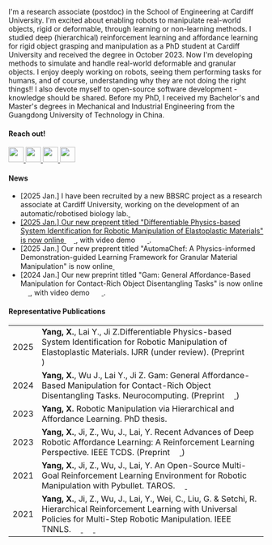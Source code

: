 I'm a research associate (postdoc) in the School of Engineering at Cardiff University.
I'm excited about enabling robots to manipulate real-world objects, rigid or deformable, through learning or non-learning methods.
I studied deep (hierarchical) reinforcement learning and affordance learning for rigid object grasping and manipulation as a PhD student at Cardiff University and received the degree in October 2023.
Now I'm developing methods to simulate and handle real-world deformable and granular objects.
I enjoy deeply working on robots, seeing them performing tasks for humans, and of course, understanding why they are not doing the right things!!
I also devote myself to open-source software development - knowledge should be shared.
Before my PhD, I received my Bachelor's and Master's degrees in Mechanical and Industrial Engineering from the Guangdong University of Technology in China.

#### Reach out!

<a href="mailto:YangX66@cardiff.ac.uk">
   <img src="https://techcommunity.microsoft.com/t5/image/serverpage/image-id/172206i70472167E79B9D0F/image-size/large?v=v2&px=999" width="30" height="30">
</a>
<a href="https://scholar.google.com/citations?user=pJoieqMAAAAJ">
   <img src="https://upload.wikimedia.org/wikipedia/commons/thumb/c/c7/Google_Scholar_logo.svg/2048px-Google_Scholar_logo.svg.png" width="30" height="30">
</a>
<a href="https://www.zhihu.com/people/xiao-yang-69-78-27/">
   <img src="https://picx.zhimg.com/v2-4cd83ae3d6ca76dabecf001244a62310.jpg?source=57bbeac9" width="30" height="30">
</a>
<a href="https://www.linkedin.com/in/xintong-yang-016a9a250/">
   <img src="https://www.edigitalagency.com.au/wp-content/uploads/Linkedin-logo-icon-png.png" width="30" height="30">
</a>

#### News
- [2025 Jan.] I have been recruited by a new BBSRC project as a research associate at Cardiff University, working on the development of an automatic/robotised biology lab.<a href="https://gtr.ukri.org/projects?ref=BB%2FY008537%2F1">
             <img src="https://gtr.ukri.org/resources/img/ukrilogo.png?" width="15" height="15">
- [2025 Jan.] Our new preprent titled "Differentiable Physics-based System Identification for Robotic Manipulation of Elastoplastic Materials" is now online<a href="https://arxiv.org/abs/2411.00554">
             <img src="https://upload.wikimedia.org/wikipedia/commons/thumb/6/6c/PDF_icon.svg/1200px-PDF_icon.svg.png" width="15" height="15">
             </a>, with video demo <a href="https://www.youtube.com/watch?v=2-9JWRsQhTU">
             <img src="https://upload.wikimedia.org/wikipedia/commons/thumb/0/09/YouTube_full-color_icon_%282017%29.svg/2560px-YouTube_full-color_icon_%282017%29.svg.png" width="20" height="15">
             </a>.
- [2025 Jan.] Our new preprent titled "AutomaChef: A Physics-informed Demonstration-guided Learning Framework for Granular Material Manipulation" is now online<a href="https://arxiv.org/abs/2406.09178">
             <img src="https://upload.wikimedia.org/wikipedia/commons/thumb/6/6c/PDF_icon.svg/1200px-PDF_icon.svg.png" width="15" height="15">
             </a>
- [2024 Jan.] Our new preprint titled "Gam: General Affordance-Based Manipulation for Contact-Rich Object Disentangling Tasks" is now online<a href="https://papers.ssrn.com/sol3/papers.cfm?abstract_id=4606046">
             <img src="https://upload.wikimedia.org/wikipedia/commons/thumb/6/6c/PDF_icon.svg/1200px-PDF_icon.svg.png" width="15" height="15">
             </a>, with video demo <a href="https://www.youtube.com/watch?v=Rao_Ctfh9BI">
             <img src="https://upload.wikimedia.org/wikipedia/commons/thumb/0/09/YouTube_full-color_icon_%282017%29.svg/2560px-YouTube_full-color_icon_%282017%29.svg.png" width="20" height="15">
             </a>.

#### Representative Publications
<table>
  <tbody>
   <tr>
      <td>2025</td>
      <td><b>Yang, X.</b>, Lai Y., Ji Z.Differentiable Physics-based System Identification for Robotic Manipulation of Elastoplastic Materials. IJRR (under review).
          (Preprint <a href="https://arxiv.org/abs/2411.00554">
             <img src="https://upload.wikimedia.org/wikipedia/commons/thumb/6/6c/PDF_icon.svg/1200px-PDF_icon.svg.png" width="15" height="15">
             </a>) <a href="https://www.youtube.com/watch?v=2-9JWRsQhTU">
             <img src="https://upload.wikimedia.org/wikipedia/commons/thumb/0/09/YouTube_full-color_icon_%282017%29.svg/2560px-YouTube_full-color_icon_%282017%29.svg.png" width="20" height="15">
             </a></td>

   </tr>
   <tr>
      <td>2024</td>
      <td><b>Yang, X.</b>, Wu J., Lai Y., Ji Z. Gam: General Affordance-Based Manipulation for Contact-Rich Object Disentangling Tasks. Neurocomputing.
          (Preprint <a href="https://papers.ssrn.com/sol3/papers.cfm?abstract_id=4606046">
             <img src="https://upload.wikimedia.org/wikipedia/commons/thumb/6/6c/PDF_icon.svg/1200px-PDF_icon.svg.png" width="15" height="15">
             </a>) <a href="https://www.youtube.com/watch?v=Rao_Ctfh9BI">
             <img src="https://upload.wikimedia.org/wikipedia/commons/thumb/0/09/YouTube_full-color_icon_%282017%29.svg/2560px-YouTube_full-color_icon_%282017%29.svg.png" width="20" height="15">
             </a></td>

   </tr>
   <tr>
      <td>2023</td>
      <td><b>Yang, X.</b> Robotic Manipulation via Hierarchical and Affordance Learning. PhD thesis.
          <a href="https://orca.cardiff.ac.uk/id/eprint/162467">
             <img src="https://upload.wikimedia.org/wikipedia/commons/thumb/6/6c/PDF_icon.svg/1200px-PDF_icon.svg.png" width="15" height="15">
             </a></td>

   </tr>
    <tr>
      <td>2023 </td>
      <td><b>Yang, X.</b>, Ji, Z., Wu, J., Lai, Y. Recent Advances of Deep Robotic Affordance Learning: A Reinforcement Learning Perspective. 
             IEEE TCDS.
          (Preprint <a href="https://arxiv.org/abs/2303.05344">
             <img src="https://upload.wikimedia.org/wikipedia/commons/thumb/6/6c/PDF_icon.svg/1200px-PDF_icon.svg.png" width="15" height="15">
             </a>)
       </td>
    </tr>
    <tr>
      <td>2021</td>
      <td><b>Yang, X.</b>, Ji, Z., Wu, J., Lai, Y. An Open-Source Multi-Goal Reinforcement Learning Environment for Robotic Manipulation with Pybullet. TAROS. 
          <a href="https://arxiv.org/abs/2105.05985">
             <img src="https://upload.wikimedia.org/wikipedia/commons/thumb/6/6c/PDF_icon.svg/1200px-PDF_icon.svg.png" width="15" height="15">
             </a>
          <a href="https://github.com/IanYangChina/pybullet_multigoal_gym">
             <img src="https://cdn-icons-png.flaticon.com/512/25/25231.png" width="15" height="15">
             </a></td>
    </tr>
    <tr>
      <td>2021</td>
      <td><b>Yang, X.</b>, Ji, Z., Wu, J., Lai, Y., Wei, C., Liu, G. & Setchi, R. Hierarchical Reinforcement Learning with Universal Policies for Multi-Step Robotic Manipulation. IEEE TNNLS.
          <a href="https://ieeexplore.ieee.org/document/9366328">
             <img src="https://upload.wikimedia.org/wikipedia/commons/thumb/6/6c/PDF_icon.svg/1200px-PDF_icon.svg.png" width="15" height="15">
             </a>
          <a href="https://www.youtube.com/watch?v=n_wQuf4r0qk">
             <img src="https://upload.wikimedia.org/wikipedia/commons/thumb/0/09/YouTube_full-color_icon_%282017%29.svg/2560px-YouTube_full-color_icon_%282017%29.svg.png" width="20" height="15">
             </a>
          <a href="https://github.com/IanYangChina/UOF-paper-code">
             <img src="https://cdn-icons-png.flaticon.com/512/25/25231.png" width="15" height="15">
             </a></td>
    </tr>
  </tbody>
</table>
